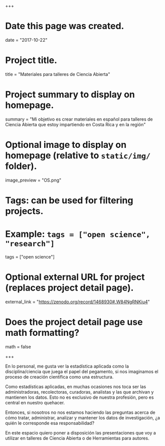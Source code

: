 +++
# Date this page was created.
date = "2017-10-22"

# Project title.
title = "Materiales para talleres de Ciencia Abierta"

# Project summary to display on homepage.
summary = "Mi objetivo es crear materiales en español para talleres de Ciencia Abierta que estoy impartiendo en Costa Rica y en la región"

# Optional image to display on homepage (relative to `static/img/` folder).
image_preview = "OS.png"

# Tags: can be used for filtering projects.
# Example: `tags = ["open science", "research"]`
tags = ["open science"]

# Optional external URL for project (replaces project detail page).
external_link = "https://zenodo.org/record/1468930#.W84NgRNKiu4"

# Does the project detail page use math formatting?
math = false

+++

En lo personal, me gusta ver la estadística aplicada como la disciplina/ciencia que juega el papel del pegamento, si nos imaginamos el proceso de creación científica como una estructura.

Como estadísticas aplicadas, en muchas ocasiones nos toca ser las administradoras, recolectoras, curadoras, analistas y las que archivan y mantienen los datos. Esto no es exclusivo de nuestra profesión, pero es central en nuestro quehacer.

Entonces, si nosotros no nos estamos haciendo las preguntas acerca de cómo tratar, administrar, analizar y mantener los datos de investigación, ¿a quién le corresponde esa responsabilidad?

En este espacio quiero poner a disposición las presentaciones que voy a utilizar en talleres de Ciencia Abierta o de Herramientas para autores. 
